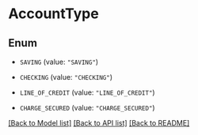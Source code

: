 # AccountType

## Enum


* `SAVING` (value: `"SAVING"`)

* `CHECKING` (value: `"CHECKING"`)

* `LINE_OF_CREDIT` (value: `"LINE_OF_CREDIT"`)

* `CHARGE_SECURED` (value: `"CHARGE_SECURED"`)


[[Back to Model list]](../README.md#documentation-for-models) [[Back to API list]](../README.md#documentation-for-api-endpoints) [[Back to README]](../README.md)


